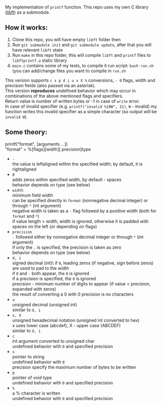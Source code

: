 My implementation of <code>printf</code> function. This repo uses my own C library ([libft](https://github.com/linpoa/libft)) as a submodule.

<h2>How it works:</h2>
<ol>
	<li>Clone this repo, you will have empty <code>libft</code> folder then</li>
	<li>Run <code>git submodule init</code> and <code>git submodule update</code>, after that you will have relevant <code>libft</code> state</li>
	<li>Run <code>make</code> in this repo folder, this will compile <code>libft</code> and <code>printf</code> files to <code>libftprintf.a</code> static library</li>
	<li><code>main.c</code> contains some of my tests, to compile it run script: <code>bash run.sh</code> (you can add/change files you want to compile in <code>run.sh</code></li>
</ol>

This version supports `c s p d i u x X %` conversions, `- 0` flags, width and precision fields (also passed via an asterisk).<br>
This version **reproduces** undefined behavior which may occur in combinations of the above mentioned flags and specifiers.<br>
Return value is number of written bytes or -1 in case of `write` error.<br>
In case of invalid specifier (e.g. `printf("invalid %10W", 21)`, `W` - invalid) my function writes this invalid specifier as a simple character (so output will be `invalid W`).

<h2>Some theory:</h2>

printf("format", [arguments ...])<br>
"format" = %[flags][width][.precision]type

<ul>

<li><code>-</code></li>
	the value is leftaligned within the specified width; by default, it is rightaligned

<li><code>0</code></li>
	adds zeros within specified width, by default - spaces<br>
	behavior depends on type (see below)

<li><code>width</code></li>
	minimum field width<br>
	can be specified directly in <code>format</code> (nonnegative decimal integer) or through <code>*</code> (int argument)<br>
	negative width is taken as a <code>-</code> flag followed by a positive width (both for <code>format</code> and <code>*</code>)<br>
	if value length > width, width is ignored, otherwise it is padded with spaces on the left (or depending on flags)

<li><code>precision</code></li>
	<code>.</code> followed either by nonnegative decimal integer or through <code>*</code> (int argument)<br>
	if only the <code>.</code> is specified, the precision is taken as zero<br>
	behavior depends on type (see below)

<li><code>d, i</code></li>
	signed decimal (int)\
	if <code>0</code>, leading zeros (if negative, sign before zeros) are used to pad to the width<br>
	if <code>0</code> and <code>-</code> both appear, the <code>0</code> is ignored<br>
	if a precision is specified, the <code>0</code> is ignored<br>
	precision - minimum number of digits to appear (if value < precision, expanded with zeros)<br>
	the result of converting a 0 with 0 precision is no characters

<li><code>u</code></li>
	unsigned decimal (unsigned int)<br>
	similar to <code>d, i</code>

<li><code>x, X</code></li>
	unsigned hexadecimal notation (unsigned int converted to hex)<br>
	x uses lower case (abcdef), X - upper case (ABCDEF)<br>
	similar to <code>d, i</code>

<li><code>c</code></li>
	int argument converted to unsigned char<br>
	undefined behavior with <code>0</code> and specified precision

<li><code>s</code></li>
	pointer to string<br>
	undefined behavior with <code>0</code><br>
	precision specify the maximum number of bytes to be written

<li><code>p</code></li>
	pointer of void type<br>
	undefined behavior with <code>0</code> and specified precision

<li><code>%</code></li>
	a % character is written<br>
	undefined behavior with <code>0</code> and specified precision

</ul>